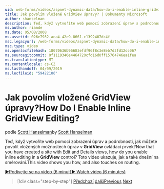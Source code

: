 ```yaml
---
uid: web-forms/videos/aspnet-dynamic-data/how-do-i-enable-inline-gridview-editing
title: Jak povolím vložené GridView úpravy? | Dokumenty Microsoft
author: shanselman
description: Teď, když vytvoříte web pomocí zobrazení úprav a podrobnosti, jak můžete povolit, vložených možnostech úprav v ovládacím prvku GridView? Toto video ukazuje, jak a také touc...
ms.author: riande
ms.date: 05/08/2008
ms.assetid: 026e7932-aea4-42c9-8661-c1392407dc4f
msc.legacyurl: /web-forms/videos/aspnet-dynamic-data/how-do-i-enable-inline-gridview-editing
msc.type: video
ms.openlocfilehash: 18070636b96683efdf96f8c3e8eb7d2fd12cc067
ms.sourcegitcommit: 0f1119340e4464720cfd16d0ff15764746ea1fea
ms.translationtype: MT
ms.contentlocale: cs-CZ
ms.lasthandoff: 04/09/2019
ms.locfileid: "59422106"
---
```

# <a name="how-do-i-enable-inline-gridview-editing"></a><span data-ttu-id="f9c03-105">Jak povolím vložené GridView úpravy?</span><span class="sxs-lookup"><span data-stu-id="f9c03-105">How Do I Enable Inline GridView Editing?</span></span>

<span data-ttu-id="f9c03-106">podle [Scott Hanselman](https://github.com/shanselman)</span><span class="sxs-lookup"><span data-stu-id="f9c03-106">by [Scott Hanselman](https://github.com/shanselman)</span></span>

<span data-ttu-id="f9c03-107">Teď, když vytvoříte web pomocí zobrazení úprav a podrobnosti, jak můžete povolit vložených možnostech úprav v **GridView** ovládací prvek?</span><span class="sxs-lookup"><span data-stu-id="f9c03-107">Now that you have created a site with Edit and Details views, how do you enable inline editing in a **GridView** control?</span></span> <span data-ttu-id="f9c03-108">Toto video ukazuje, jak a také dnešní na směrování.</span><span class="sxs-lookup"><span data-stu-id="f9c03-108">This video shows you how, and also touches on routing.</span></span>

[<span data-ttu-id="f9c03-109">&#9654;Podívejte se na video (6 minut)</span><span class="sxs-lookup"><span data-stu-id="f9c03-109">&#9654; Watch video (6 minutes)</span></span>](https://channel9.msdn.com/Blogs/ASP-NET-Site-Videos/how-do-i-enable-inline-gridview-editing)

> [!div class="step-by-step"]
> <span data-ttu-id="f9c03-110">[Předchozí](your-first-scaffold-and-what-is-dynamic-data.md)
> [další](how-do-i-change-how-my-fields-render.md)</span><span class="sxs-lookup"><span data-stu-id="f9c03-110">[Previous](your-first-scaffold-and-what-is-dynamic-data.md)
[Next](how-do-i-change-how-my-fields-render.md)</span></span>
